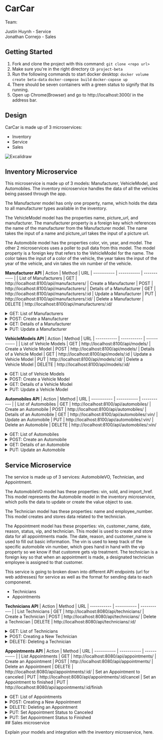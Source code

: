 # CarCar

Team:

Justin Huynh - Service  
Jonathan Cornejo - Sales

## Getting Started
1. Fork and clone the project with this command:
`git clone <repo url>`
2. Make sure you're in the right directory
`CD project-beta`
3. Run the following commands to start docker desktop:
`docker volume create beta-data`
`docker-compose build`
`docker-copose up`
4. There should be seven containers with a green status to signify that its running.
5. Open up Chrome(Browser) and go to http://localhost:3000/ in the address bar.

## Design

CarCar is made up of 3 microservices:
- Inventory 
- Service
- Sales

![Excalidraw]()



## Inventory Microservice
This microservice is made up of 3 models: Manufacturer, VehicleModel, and Automobiles. The inventory microservice handles the data of all the vehicles being passed through the app.

The Manufacturer model has only one property, name, which holds the data to all manufacturer types available in the inventory.

The VehicleModel model has the properties name, picture_url, and manufacturer. The manufacturer property is a foreign key which references the name of the manufacturer from the Manufacturer model. The name takes the input of a name and picture_url takes the input of a picture url.

The Automobile model has the properties color, vin, year, and model. The other 2 microservices uses a poller to pull data from this model. The model property is a foreign key that refers to the VehicleModel for the name. The color takes the input of a color of the vehicle, the year takes the input of the year of the vehicle, and vin takes the vin number of the vehicle.

**Manufacturer API**
| Action | Method | URL
| ----------- | ----------- | ----------- |
| List of Manufacturers | GET | http://localhost:8100/api/manufacturers/
| Create a Manufacturer | POST | http://localhost:8100/api/manufacturers/
| Details of a Manufacturer | GET | http://localhost:8100/api/manufacturers/:id
| Update a Manufacturer | PUT | http://localhost:8100/api/manufacturers/:id/
| Delete a Manufacturer | DELETE | http://localhost:8100/api/manufacturers/:id/

<details><summary>GET: List of Manufacturers</summary>
Returns:

```
{
  "manufacturers": [
    {
      "href": "/api/manufacturers/1/",
      "id": 1,
      "name": "Daimler-Chrysler"
    }
  ]
} 
```
</details>
<details><summary>POST: Create a Manufacturer</summary>
Returns:

```
{
  "href": "/api/manufacturers/1/",
  "id": 1,
  "name": "Chrysler"
}  
```
</details>
<details><summary>GET: Details of a Manufacturer</summary>
Returns:

```
{
  "href": "/api/manufacturers/1/",
  "id": 1,
  "name": "Chrysler"
}  
```
</details>
<details><summary>PUT: Update a Manufacturer</summary>
Returns:

```
{
  "href": "/api/manufacturers/1/",
  "id": 1,
  "name": "Chrysler"
}  
```
</details>

**VehicleModels API**
| Action | Method | URL
| ----------- | ----------- | ----------- |
| List of Vehicle Models | GET | http://localhost:8100/api/models/
| Create a Vehicle Model | POST | http://localhost:8100/api/models/
| Details of a Vehicle Model | GET | http://localhost:8100/api/models/:id
| Update a Vehicle Model | PUT | http://localhost:8100/api/models/:id/
| Delete a Vehicle Model | DELETE | http://localhost:8100/api/models/:id/

<details><summary>GET: List of Vehicle Models</summary>
Returns:

```
{
  "href": "/api/models/1/",
  "id": 1,
  "name": "Sebring",
  "picture_url": "https://upload.wikimedia.org/wikipedia/commons/thumb/7/71/Chrysler_Sebring_front_20090302.jpg/320px-Chrysler_Sebring_front_20090302.jpg",
  "manufacturer": {
    "href": "/api/manufacturers/1/",
    "id": 1,
    "name": "Daimler-Chrysler"
  }
} 
```
</details>
<details><summary>POST: Create a Vehicle Model</summary>
Returns:

```
{
  "name": "Sebring",
  "picture_url": "https://upload.wikimedia.org/wikipedia/commons/thumb/7/71/Chrysler_Sebring_front_20090302.jpg/320px-Chrysler_Sebring_front_20090302.jpg",
  "manufacturer_id": 1
} 
```
</details>
<details><summary>GET: Details of a Vehicle Model</summary>
Returns:

```
{
  "href": "/api/models/1/",
  "id": 1,
  "name": "Sebring",
  "picture_url": "https://upload.wikimedia.org/wikipedia/commons/thumb/7/71/Chrysler_Sebring_front_20090302.jpg/320px-Chrysler_Sebring_front_20090302.jpg",
  "manufacturer": {
    "href": "/api/manufacturers/1/",
    "id": 1,
    "name": "Daimler-Chrysler"
  }
} 
```
</details>
<details><summary>PUT: Update a Vehicle Model</summary>
Returns:

```
{
    "name": "Sebring",
    "picture_url": "https://upload.wikimedia.org/wikipedia/commons/thumb/7/71/Chrysler_Sebring_front_20090302.jpg/320px-Chrysler_Sebring_front_20090302.jpg"
} 
```
</details>

**Automobiles API**
| Action | Method | URL
| ----------- | ----------- | ----------- |
| List of Automobiles | GET | http://localhost:8100/api/automobiles/
| Create an Automobile | POST | http://localhost:8100/api/automobiles/
| Details of an Automobile | GET | http://localhost:8100/api/automobiles/:vin/
| Update an Automobile | PUT | http://localhost:8100/api/automobiles/:vin/
| Delete an Automobile | DELETE | http://localhost:8100/api/automobiles/:vin/

<details><summary>GET: List of Automobiles</summary>
Returns:

```
{
  "autos": [
    {
      "href": "/api/automobiles/1C3CC5FB2AN120174/",
      "id": 1,
      "color": "yellow",
      "year": 2013,
      "vin": "1C3CC5FB2AN120174",
      "model": {
        "href": "/api/models/1/",
        "id": 1,
        "name": "Sebring",
        "picture_url": "https://upload.wikimedia.org/wikipedia/commons/thumb/7/71/Chrysler_Sebring_front_20090302.jpg/320px-Chrysler_Sebring_front_20090302.jpg",
        "manufacturer": {
          "href": "/api/manufacturers/1/",
          "id": 1,
          "name": "Daimler-Chrysler"
        }
      },
      "sold": false
    }
  ]
} 
```
</details>
<details><summary>POST: Create an Automobile</summary>
Returns:

```
{
  "color": "red",
  "year": 2012,
  "vin": "1C3CC5FB2AN120174",
  "model_id": 1
} 
```
</details>
<details><summary>GET: Details of an Automobile</summary>
Returns:

```
{
  "href": "/api/automobiles/1C3CC5FB2AN120174/",
  "id": 1,
  "color": "yellow",
  "year": 2013,
  "vin": "1C3CC5FB2AN120174",
  "model": {
    "href": "/api/models/1/",
    "id": 1,
    "name": "Sebring",
    "picture_url": "https://upload.wikimedia.org/wikipedia/commons/thumb/7/71/Chrysler_Sebring_front_20090302.jpg/320px-Chrysler_Sebring_front_20090302.jpg",
    "manufacturer": {
      "href": "/api/manufacturers/1/",
      "id": 1,
      "name": "Daimler-Chrysler"
    }
  },
  "sold": false
} 
```
</details>
<details><summary>PUT: Update an Automobile</summary>
Returns:

```
{
  "color": "red",
  "year": 2012,
  "sold": true
} 
```
</details>

## Service Microservice
The service is made up of 3 services: AutomobileVO, Technician, and Appointment.

The AutomobileVO model has these properties: vin, sold, and import_href. This model represents the Automobile model in the inventory microservice, which polls the data to update or create the value object to use.

The Technician model has these properties: name and employee_number. This model creates and stores data related to the technician.

The Appointment model has these properties: vin, customer_name, date, reason, status, vip, and technician. This model is used to create and store data for all appointments made. The date, reason, and customer_name is used to fill out basic information. The vin is used to keep track of the specific automobile vin number, which goes hand in hand with the vip property so we know if that customre gets vip treatment. The technician is a foreign key so that when an appointment is made, a designated technician employee is assigned to that customer. 

This service is going to broken down into different API endpoints (url for web addresses) for service as well as the format for sending data to each componenet.
- Technicians
- Appointments

**Technicians API**
| Action | Method | URL
| ----------- | ----------- | ----------- |
| List Technicians | GET | http://localhost:8080/api/technicians/
| Create a Technician | POST | http://localhost:8080/api/technicians/
| Delete a Technician | DELETE | http://localhost:8080/api/technicians/:id/

<details><summary>GET: List of Technicians</summary>
Returns:

```
{
    "href": "/api/technicians/5/",
    "name": "asdf",
    "employee_number": 5,
    "id": 5
}
```
</details>
<details><summary>POST: Creating a New Technician</summary>
Returns:

```
{
    "href": "/api/technicians/5/",
    "name": "asdf",
    "employee_number": 5,
    "id": 5
}
```
</details>
<details><summary>DELETE: Deleting a Technician</summary>
Returns:

```
{
    "deleted": true
}
```
</details>

**Appointments API**
| Action | Method | URL
| ----------- | ----------- | ----------- |
| List Appointments | GET | http://localhost:8080/api/appointments/
| Create an Appointment | POST | http://localhost:8080/api/appointments/
| Delete an Appointment | DELETE | http://localhost:8080/api/appointments/:id/
| Set an Appointment to canceled | PUT | http://localhost:8080/api/appointments/:id/cancel
| Set an Appointment to finished | PUT | http://localhost:8080/api/appointments/:id/finish

<details><summary>GET: List of Appointments</summary>
Returns:

```
{
    "href": "/api/appointments/5/",
    "vin": "5",
    "customer_name": "mike",
    "date": null,
    "reason": "",
    "vip": false,
    "technician": {
        "href": "/api/technicians/3/",
        "name": "mike",
        "employee_number": 3,
        "id": 3
    },
    "status": "Cancelled",
    "id": 5,
    "is_vip": false
}
```
</details>
<details><summary>POST: Creating a New Appointment</summary>
Returns:

```
{
    "href": "/api/appointments/7/",
    "vin": 7,
    "customer_name": "asdf",
    "date": null,
    "reason": "",
    "vip": false,
    "technician": {
        "href": "/api/technicians/3/",
        "name": "mike",
        "employee_number": 3,
        "id": 3
    },
    "status": "Pending",
    "id": 7,
    "is_vip": false
}
```
</details>
<details><summary>DELETE: Deleting an Appointment</summary>
Returns:

```
{
    "deleted": true
}
```
</details>
<details><summary>PUT: Set Appointment Status to Canceled</summary>
Returns:

```
{
	"href": "/api/appointments/1/",
	"vin": "1",
	"customer_name": "test",
	"date": null,
	"reason": "",
	"vip": false,
	"technician": {
		"href": "/api/technicians/1/",
		"name": "justin",
		"employee_number": 1,
		"id": 1
	},
	"status": "Cancelled",
	"id": 1,
	"is_vip": false
}
```
</details>
<details><summary>PUT: Set Appointment Status to Finished</summary>
Returns:

```
{
	"href": "/api/appointments/1/",
	"vin": "1",
	"customer_name": "test",
	"date": null,
	"reason": "",
	"vip": false,
	"technician": {
		"href": "/api/technicians/1/",
		"name": "justin",
		"employee_number": 1,
		"id": 1
	},
	"status": "Finished",
	"id": 1,
	"is_vip": false
}
```
</details>
## Sales microservice

Explain your models and integration with the inventory
microservice, here.
